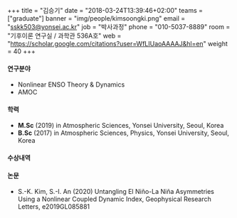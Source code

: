 +++
title = "김승기"
date = "2018-03-24T13:39:46+02:00"
teams = ["graduate"]
banner = "img/people/kimsoongki.png"
email = "sskk503@yonsei.ac.kr"
job = "박사과정"
phone = "010-5037-8889"
room = "기후이론 연구실 / 과학관 536A호"
web = "https://scholar.google.com/citations?user=WfLIUaoAAAAJ&hl=en"
weight = 40
+++

#### 연구분야
+ Nonlinear ENSO Theory & Dynamics
+ AMOC

#### 학력
 + **M.Sc** (2019) in Atmospheric Sciences, Yonsei University, Seoul, Korea
 + **B.Sc** (2017) in Atmospheric Sciences, Physics, Yonsei University, Seoul, Korea

#### 수상내역


#### 논문
+ S.-K. Kim, S.-I. An (2020) Untangling El Niño-La Niña Asymmetries Using a Nonlinear Coupled Dynamic Index, Geophysical Research Letters, e2019GL085881
